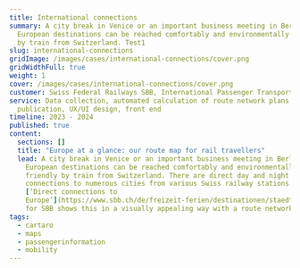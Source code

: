 ```yaml
---
title: International connections
summary: A city break in Venice or an important business meeting in Berlin? Many
  European destinations can be reached comfortably and environmentally friendly
  by train from Switzerland. Test1
slug: international-connections
gridImage: /images/cases/international-connections/cover.png
gridWidthFull: true
weight: 1
cover: /images/cases/international-connections/cover.png
customer: Swiss Federal Railways SBB, International Passenger Transport
service: Data collection, automated calculation of route network plans, map
  publication, UX/UI design, front end
timeline: 2023 - 2024
published: true
content:
  sections: []
  title: "Europe at a glance: our route map for rail travellers"
  lead: A city break in Venice or an important business meeting in Berlin? Many
    European destinations can be reached comfortably and environmentally
    friendly by train from Switzerland. There are direct day and night
    connections to numerous cities from various Swiss railway stations. Our map
    [‘Direct connections to
    Europe’](https://www.sbb.ch/de/freizeit-ferien/destinationen/staedte-laender-europa.html)
    for SBB shows this in a visually appealing way with a route network map.
tags:
  - cartaro
  - maps
  - passengerinformation
  - mobility
---
```

